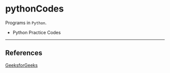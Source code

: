 # pythonCodes
Programs in `Python`.

* Python Practice Codes
-------------------------------------
## References
[GeeksforGeeks](www.geeksforgeeks.com) 

